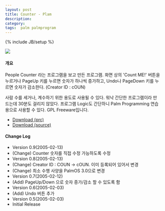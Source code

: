 ```yaml
---
layout: post
title: Counter - Plam
description: 
category: 
tags:  palm palmprogram
---
```

{% include JB/setup %}

![](http://farm3.staticflickr.com/2851/13208321415_06cc1d55ce_o.gif)

#### 개요

People Counter 라는 프로그램을 보고 만든 프로그램.  화면 상의 'Count ME!' 버튼을 누르거나 PageUp 키를
누르면 숫자가 하나씩 증가하고, Undo나 PageDown 키를 누르면 숫자가 감소한다. (Creator ID : cOUN)

사람 수를 세거나, 계수하기 위한 용도로 사용될 수 있다.  워낙 간단한 프로그램이라 만드는데 30분도
걸리지 않았다.  프로그램 Logic도 간단하니 Palm Programming 연습용으로 사용할 수 있다.  GPL
Freeware입니다.


* [Download (prc)](https://dl.dropboxusercontent.com/u/4345768/jmjeong.com/counter-palm.prc)
* [Download (source)](https://dl.dropboxusercontent.com/u/4345768/jmjeong.com/counter-palm.zip)

#### Change Log

- Version 0.9(2005-02-13)
 -  (Change) Counter 숫자를 직접 수정 가능하도록 수정
- Version 0.8(2005-02-13)
 -  (Change) Creator ID : COUN -> cOUN. 이미 등록되어 있어서 변경
 -  (Change) 최소 수행 사양을 PalmOS 3.0으로 변경
-  Version 0.7(2005-02-12)
 -  (Add) PageUp/Down 으로 숫자 증가/감소 할 수 있도록 함
-  Version 0.6(2005-02-03)
 -  (Add) Undo 버튼 추가
- Version 0.5(2005-02-03)
 -  Initial Release
